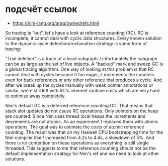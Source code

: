 # подсчёт ссылок

* https://nim-lang.org/araq/ownedrefs.html

So tracing is "out", let's have a look at reference counting (RC). RC is incomplete, it cannot deal with cyclic data structures. Every known solution to the dynamic cycle detection/reclamation strategy is some form of tracing:

"Trial deletion" is a trace of a local subgraph. Unfortunately the subgraph can be as large as the set of live objects.
A "backup" mark and sweep GC is a global tracing algorithm.
One way of looking at this problem is that RC cannot deal with cycles because it too eager, it increments the counters even for back references or any other reference that produces a cycle. And after we break up the cycles manually with weak pointer annotations or similar, we're still left with RC's inherent runtime costs which are very hard to optimize away completely.

Nim's default GC is a deferred reference counting GC. That means that stack slot updates do not cause RC operations. Only pointers on the heap are counted. Since Nim uses thread local heaps the increments and decrements are not atomic. As an experiment I replaced them with atomic operations. The goal was to estimate the costs of atomic reference counting. The result was that on my Haswell CPU bootstrapping time for the Nim compiler itself increased from 4.2s to 4.4s, a slowdown of 5%. And there is no contention on these operations as everything is still single threaded. This suggests to me that reference counting should not be the default implementation strategy for Nim's ref and we need to look at other solutions.
